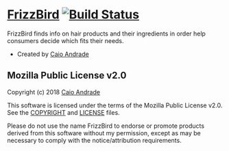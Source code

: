 # [FrizzBird](https://frizzbird.herokuapp.com) [![Build Status](https://travis-ci.org/caioertai/frizz_bird.svg?branch=master)](https://travis-ci.org/caioertai/frizz_bird)

FrizzBird finds info on hair products and their ingredients in order help consumers decide which fits their needs.

* Created by [Caio Andrade](https://github.com/caioertai/)

## Mozilla Public License v2.0
Copyright (c) 2018 [Caio Andrade](https://github.com/caioertai/)

This software is licensed under the terms of the Mozilla Public License v2.0. See the [COPYRIGHT](https://github.com/caioertai/frizz_bird/master/COPYRIGHT) and [LICENSE](https://github.com/caioertai/frizz_bird/master/LICENSE) files.

Please do not use the name FrizzBird to endorse or promote products derived from this software without my permission, except as may be necessary to comply with the notice/attribution requirements.
